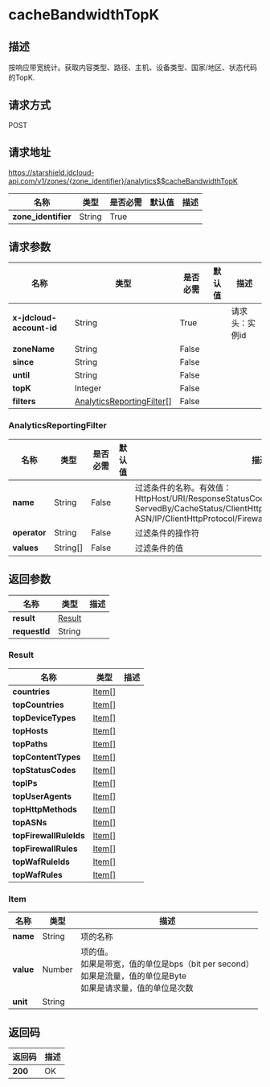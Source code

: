# cacheBandwidthTopK


## 描述
按响应带宽统计。获取内容类型、路径、主机、设备类型、国家/地区、状态代码的TopK.

## 请求方式
POST

## 请求地址
https://starshield.jdcloud-api.com/v1/zones/{zone_identifier}/analytics$$cacheBandwidthTopK

|名称|类型|是否必需|默认值|描述|
|---|---|---|---|---|
|**zone_identifier**|String|True| | |

## 请求参数
|名称|类型|是否必需|默认值|描述|
|---|---|---|---|---|
|**x-jdcloud-account-id**|String|True| |请求头：实例id|
|**zoneName**|String|False| | |
|**since**|String|False| | |
|**until**|String|False| | |
|**topK**|Integer|False| | |
|**filters**|[AnalyticsReportingFilter[]](cacheBandwidthTopK#analyticsreportingfilter)|False| | |

### <div id="analyticsreportingfilter">AnalyticsReportingFilter</div>
|名称|类型|是否必需|默认值|描述|
|---|---|---|---|---|
|**name**|String|False| |过滤条件的名称。有效值：<br>HttpHost/URI/ResponseStatusCode/ClientDeviceType/<br>ServedBy/CacheStatus/ClientHttpMethod/ResponseContentType/<br>ASN/IP/ClientHttpProtocol/FirewallSource/UserAgent<br>|
|**operator**|String|False| |过滤条件的操作符|
|**values**|String[]|False| |过滤条件的值|

## 返回参数
|名称|类型|描述|
|---|---|---|
|**result**|[Result](cacheBandwidthTopK#result)| |
|**requestId**|String| |

### <div id="result">Result</div>
|名称|类型|描述|
|---|---|---|
|**countries**|[Item[]](cacheBandwidthTopK#item)| |
|**topCountries**|[Item[]](cacheBandwidthTopK#item)| |
|**topDeviceTypes**|[Item[]](cacheBandwidthTopK#item)| |
|**topHosts**|[Item[]](cacheBandwidthTopK#item)| |
|**topPaths**|[Item[]](cacheBandwidthTopK#item)| |
|**topContentTypes**|[Item[]](cacheBandwidthTopK#item)| |
|**topStatusCodes**|[Item[]](cacheBandwidthTopK#item)| |
|**topIPs**|[Item[]](cacheBandwidthTopK#item)| |
|**topUserAgents**|[Item[]](cacheBandwidthTopK#item)| |
|**topHttpMethods**|[Item[]](cacheBandwidthTopK#item)| |
|**topASNs**|[Item[]](cacheBandwidthTopK#item)| |
|**topFirewallRuleIds**|[Item[]](cacheBandwidthTopK#item)| |
|**topFirewallRules**|[Item[]](cacheBandwidthTopK#item)| |
|**topWafRuleIds**|[Item[]](cacheBandwidthTopK#item)| |
|**topWafRules**|[Item[]](cacheBandwidthTopK#item)| |
### <div id="item">Item</div>
|名称|类型|描述|
|---|---|---|
|**name**|String|项的名称|
|**value**|Number|项的值。<br>如果是带宽，值的单位是bps（bit per second）<br>如果是流量，值的单位是Byte<br>如果是请求量，值的单位是次数<br>|
|**unit**|String| |

## 返回码
|返回码|描述|
|---|---|
|**200**|OK|
